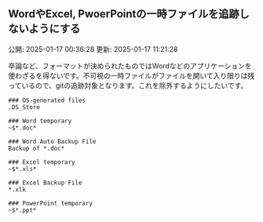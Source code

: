## WordやExcel, PwoerPointの一時ファイルを追跡しないようにする

公開: 2025-01-17 00:36:28
更新: 2025-01-17 11:21:28


卒論など、フォーマットが決められたものではWordなどのアプリケーションを使わざるを得ないです。不可視の一時ファイルがファイルを開いて入り限りは残っているので、gitの追跡対象となります。これを除外するようにしたいです。

```
### OS-generated files
.DS_Store

### Word temporary
~$*.doc*

### Word Auto Backup File
Backup of *.doc*

### Excel temporary
~$*.xls*

### Excel Backup File
*.xlk

### PowerPoint temporary
~$*.ppt*
```